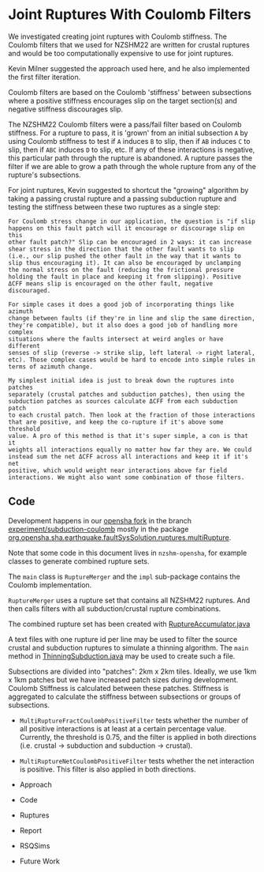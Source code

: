 # Joint Ruptures With Coulomb Filters

We investigated creating joint ruptures with Coulomb stiffness. The Coulomb filters that we used for NZSHM22 are written for crustal ruptures and would be too computationally expensive to use for joint ruptures.

Kevin Milner suggested the approach used here, and he also implemented the first filter iteration.

Coulomb filters are based on the Coulomb 'stiffness' between subsections where a positive stiffness encourages slip on the target section(s) and negative stiffness discourages slip. 

The NZSHM22 Coulomb filters were a pass/fail filter based on Coulomb stiffness. For a rupture to pass, it is 'grown' from an initial subsection `A` by using Coulomb stiffness to test if `A` induces `B` to slip, then if `AB` induces `C` to slip, then if `ABC` induces `D` to slip, etc. If any of these interactions is negative, this particular path through the rupture is abandoned. A rupture passes the filter if we are able to grow a path through the whole rupture from any of the rupture's subsections.

For joint ruptures, Kevin suggested to shortcut the "growing" algorithm by taking a passing crustal rupture and a passing subduction rupture and testing the stiffness between these two ruptures as a single step:

```
For Coulomb stress change in our application, the question is "if slip
happens on this fault patch will it encourage or discourage slip on this
other fault patch?" Slip can be encouraged in 2 ways: it can increase
shear stress in the direction that the other fault wants to slip
(i.e., our slip pushed the other fault in the way that it wants to
slip thus encouraging it). It can also be encouraged by unclamping
the normal stress on the fault (reducing the frictional pressure
holding the fault in place and keeping it from slipping). Positive
ΔCFF means slip is encouraged on the other fault, negative discouraged.

For simple cases it does a good job of incorporating things like azimuth
change between faults (if they're in line and slip the same direction,
they're compatible), but it also does a good job of handling more complex
situations where the faults intersect at weird angles or have different
senses of slip (reverse -> strike slip, left lateral -> right lateral,
etc). Those complex cases would be hard to encode into simple rules in
terms of azimuth change.

My simplest initial idea is just to break down the ruptures into patches
separately (crustal patches and subduction patches), then using the
subduction patches as sources calculate ΔCFF from each subduction patch
to each crustal patch. Then look at the fraction of those interactions
that are positive, and keep the co-rupture if it's above some threshold
value. A pro of this method is that it's super simple, a con is that it
weights all interactions equally no matter how far they are. We could
instead sum the net ΔCFF across all interactions and keep it if it's net
positive, which would weight near interactions above far field
interactions. We might also want some combination of those filters.
```

## Code

Development happens in our [opensha fork](https://github.com/GNS-Science/opensha) in the branch [experiment/subduction-coulomb](https://github.com/GNS-Science/opensha/tree/experiment/subduction-coulomb) mostly in the package [org.opensha.sha.earthquake.faultSysSolution.ruptures.multiRupture](https://github.com/GNS-Science/opensha/tree/experiment/subduction-coulomb/src/main/java/org/opensha/sha/earthquake/faultSysSolution/ruptures/multiRupture). 

Note that some code in this document lives in `nzshm-opensha`, for example classes to generate combined rupture sets.

The `main` class is `RuptureMerger` and the `impl` sub-package contains the Coulomb implementation. 

`RuptureMerger` uses a rupture set that contains all NZSHM22 ruptures. And then calls filters with all subduction/crustal rupture combinations. 

The combined rupture set has been created with [RuptureAccumulator.java](..%2F..%2F..%2Fsrc%2Fmain%2Fjava%2Fnz%2Fcri%2Fgns%2FNZSHM22%2Fopensha%2Fruptures%2Fexperimental%2FRuptureAccumulator.java)

A text files with one rupture id per line may be used to filter the source crustal and subduction ruptures to simulate a thinning algorithm. The `main` method in [ThinningSubduction.java](..%2F..%2F..%2Fsrc%2Fmain%2Fjava%2Fnz%2Fcri%2Fgns%2FNZSHM22%2Fopensha%2Fruptures%2Fexperimental%2FThinningSubduction.java) may be used to create such a file.

Subsections are divided into "patches": 2km x 2km tiles. Ideally, we use 1km x 1km patches but we have increased patch sizes during development. Coulomb Stiffness is calculated between these patches. Stiffness is aggregated to calculate the stiffness between subsections or groups of subsections.

- `MultiRuptureFractCoulombPositiveFilter` tests whether the number of all positive interactions is at least at a certain percentage value. Currently, the threshold is 0.75, and the filter is applied in both directions (i.e. crustal -> subduction and subduction -> crustal).
- `MultiRuptureNetCoulombPositiveFilter` tests whether the net interaction is positive. This filter is also applied in both directions.




- Approach
- Code
- Ruptures
- Report
- RSQSims
- Future Work